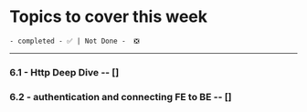 # Topics to cover this week
```
- completed - ✅ | Not Done -  ❎
```
---
### 6.1 - Http Deep Dive -- []
### 6.2 - authentication and connecting FE to BE -- []
